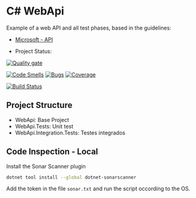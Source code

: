 # C# WebApi


Example of a web API and all test phases, based in the guidelines:

- [Microsoft - API](https://github.com/Microsoft/api-guidelines/blob/master/Guidelines.md)

- Project Status:

[![Quality gate](https://sonarcloud.io/api/project_badges/quality_gate?project=bredah_csharp-webapi)](https://sonarcloud.io/dashboard?id=bredah_csharp-webapi)

[![Code Smells](https://sonarcloud.io/api/project_badges/measure?project=bredah_csharp-webapi&metric=code_smells)](https://sonarcloud.io/dashboard?id=bredah_csharp-webapi)
[![Bugs](https://sonarcloud.io/api/project_badges/measure?project=bredah_csharp-webapi&metric=bugs)](https://sonarcloud.io/dashboard?id=bredah_csharp-webapi)
[![Coverage](https://sonarcloud.io/api/project_badges/measure?project=bredah_csharp-webapi&metric=coverage)](https://sonarcloud.io/dashboard?id=bredah_csharp-webapi)


[![Build Status](https://dev.azure.com/bredah/CSharp-WebApi/_apis/build/status/bredah.csharp-webapi?branchName=master)](https://dev.azure.com/bredah/CSharp-WebApi/_build/latest?definitionId=1&branchName=master)

## Project Structure

- WebApi: Base Project
- WebApi.Tests: Unit test
- WebApi.Integration.Tests: Testes integrados

## Code Inspection - Local

Install the Sonar Scanner plugin

```bash
dotnet tool install --global dotnet-sonarscanner
```

Add the token in the file `sonar.txt` and run the script occording to the OS.